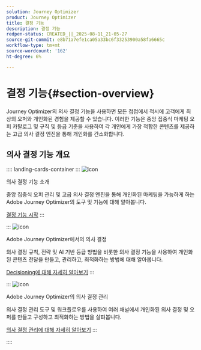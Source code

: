 ```yaml
---
solution: Journey Optimizer
product: Journey Optimizer
title: 결정 기능
description: 결정 기능
redpen-status: CREATED_||_2025-08-11_21-05-27
source-git-commit: e8b71a7efe1ca05a33bc6f33253900a58fa6665c
workflow-type: tm+mt
source-wordcount: '162'
ht-degree: 6%

---
```



# 결정 기능{#section-overview}

Journey Optimizer의 의사 결정 기능을 사용하면 모든 접점에서 적시에 고객에게 최상의 오퍼와 개인화된 경험을 제공할 수 있습니다. 이러한 기능은 중앙 집중식 마케팅 오퍼 카탈로그 및 규칙 및 등급 기준을 사용하여 각 개인에게 가장 적합한 콘텐츠를 제공하는 고급 의사 결정 엔진을 통해 개인화를 간소화합니다.

## 의사 결정 기능 개요

:::: landing-cards-container
:::
![icon](https://cdn.experienceleague.adobe.com/icons/book.svg?lang=ko)

의사 결정 기능 소개

중앙 집중식 오퍼 관리 및 고급 의사 결정 엔진을 통해 개인화된 마케팅을 가능하게 하는 Adobe Journey Optimizer의 도구 및 기능에 대해 알아봅니다.

[결정 기능 시작](../using/experience-decisioning/gs-decision.md)
:::

:::
![icon](https://cdn.experienceleague.adobe.com/icons/puzzle-piece.svg?lang=ko)

Adobe Journey Optimizer에서의 의사 결정

의사 결정 규칙, 전략 및 AI 기반 등급 방법을 비롯한 의사 결정 기능을 사용하여 개인화된 콘텐츠 전달을 만들고, 관리하고, 최적화하는 방법에 대해 알아봅니다.

[Decisioning에 대해 자세히 알아보기](experience-decisioning-landing-page.md)
:::

:::
![icon](https://cdn.experienceleague.adobe.com/icons/gear.svg?lang=ko)

Adobe Journey Optimizer의 의사 결정 관리

의사 결정 관리 도구 및 워크플로우를 사용하여 여러 채널에서 개인화된 의사 결정 및 오퍼를 만들고 구성하고 최적화하는 방법을 살펴봅니다.

[의사 결정 관리에 대해 자세히 알아보기](offer-decisioning-landing-page.md)
:::

::::
